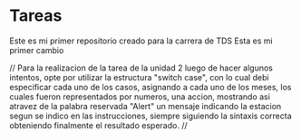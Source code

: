 # Tareas
Este es mi primer repositorio creado para la carrera de TDS
Esta es mi primer cambio

// Para la realizacion de la tarea de la unidad 2 luego de hacer algunos intentos, opte por utilizar la estructura "switch case",
con lo cual debi especificar cada uno de los casos, asignando a cada uno de los meses, los cuales fueron representados por numeros, una accion, mostrando asi atravez de la palabra reservada "Alert" un mensaje indicando la estacion segun se indico en las instrucciones, siempre siguiendo la sintaxis correcta obteniendo finalmente el resultado esperado. //
